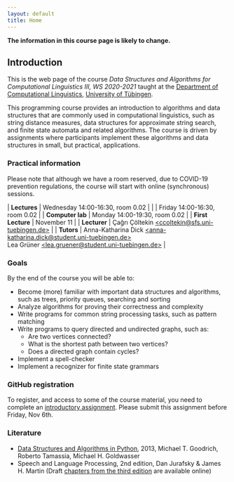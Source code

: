 ```yaml
---
layout: default
title: Home
---
```


**The information in this course page is likely to change.**

## Introduction

This is the web page of the course
*Data Structures and Algorithms for Computational Linguistics III, WS 2020-2021*
taught at the
[Department of Computational Linguistics](http://www.sfs.uni-tuebingen.de/ascl.html),
[University of Tübingen](https://uni-tuebingen.de/).


This programming course provides an introduction to algorithms and data
structures that are commonly used in computational linguistics, such as
string distance measures, data structures for approximate string search,
and finite state automata and related algorithms. The course is driven by
assignments where participants implement these algorithms and data
structures in small, but practical, applications.

### Practical information

Please note that although we have a room reserved,
due to COVID-19 prevention regulations,
the course will start with online (synchronous) sessions.

| **Lectures**      | Wednesday 14:00-16:30, room 0.02 |
|                   | Friday    14:00-16:30, room 0.02 |
| **Computer lab**  | Monday    14:00-19:30, room 0.02 |
| **First Lecture** | November 11 |
| **Lecturer**      | Çağrı Çöltekin [\<ccoltekin@sfs.uni-tuebingen.de\>](mailto:ccoltekin@sfs.uni-tuebingen.de) |
| **Tutors**        | Anna-Katharina Dick [\<anna-katharina.dick@student.uni-tuebingen.de\>](mailto:anna-katharina.dick@student.uni-tuebingen.de)<br>Lea Grüner [\<lea.gruener@student.uni-tuebingen.de\>](lea.gruener@student.uni-tuebingen.de) |


### Goals

By the end of the course you will be able to:

  * Become (more) familiar with important data structures and
    algorithms, such as trees, priority queues, searching and sorting
  * Analyze algorithms for proving their correctness and complexity
  * Write programs for common string processing tasks, such as pattern matching
  * Write programs to query directed and undirected graphs, such as:
    - Are two vertices connected?
    - What is the shortest path between two vertices?
    - Does a directed graph contain cycles?
  * Implement a spell-checker
  * Implement a recognizer for finite state grammars

### GitHub registration

To register, and access to some of the course material, you need to complete
an [introductory assignment](https://classroom.github.com/a/5sEM3d8l).
Please submit this assignment before Friday, Nov 6th.

### Literature

* [Data Structures and Algorithms in Python](https://www.wiley.com/en-us/Data+Structures+and+Algorithms+in+Python-p-9781118290279), 2013, Michael T. Goodrich, Roberto Tamassia, Michael H. Goldwasser
* Speech and Language Processing, 2nd edition, Dan Jurafsky & James H. Martin
  (Draft [chapters from the third edition](http://web.stanford.edu/~jurafsky/slp3/)
  are available online)
